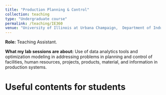 ```yaml
---
title: "Production Planning & Control"
collection: teaching
type: "Undergraduate course"
permalink: /teaching/IE360
venue: "University of Illinois at Urbana Champaign,  Department of Industrial & Enterprise Systems Engineering"
---
```


**Role:** Teaching Assistant.

**What my lab sessions are about:** Use of data analytics tools and optimization modeling in addressing problems in planning and control of facilities, human resources, projects, products, material, and information in production systems.


# Useful contents for students
